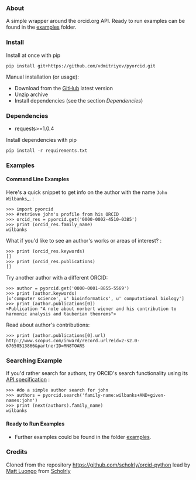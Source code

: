 ### About

A simple wrapper around the orcid.org API. Ready to run examples can be found in the [examples](examples) folder.

### Install

Install at once with pip
```
pip install git+https://github.com/vdmitriyev/pyorcid.git
```

Manual installation (or usage):
* Download from the [GitHub](https://github.com/vdmitriyev/pyorcid/archive/master.zip) latest version
* Unzip archive
* Install dependencies (see the section *Dependencies*)

### Dependencies

* requests>=1.0.4

Install dependencies with pip
```
pip install -r requirements.txt
```

### Examples

#### Command Line Examples

Here's a quick snippet to get info on the author with the name `John Wilbanks`_. :

    >>> import pyorcid
    >>> #retrieve john's profile from his ORCID
    >>> orcid_res = pyorcid.get('0000-0002-4510-0385')
    >>> print (orcid_res.family_name)
    wilbanks

What if you'd like to see an author's works or areas of interest? :

    >>> print (orcid_res.keywords)
    []
    >>> print (orcid_res.publications)
    []

Try another author with a different ORCID:

    >>> author = pyorcid.get('0000-0001-8855-5569')
    >>> print (author.keywords)
    [u'computer science', u' bioinformatics', u' computational biology']
    >>> print (author.publications[0])
    <Publication "A note about norbert wiener and his contribution to harmonic analysis and tauberian theorems">

Read about author's contributions:

    >>> print (author.publications[0].url)
    http://www.scopus.com/inward/record.url?eid=2-s2.0-67650513866&partnerID=MN8TOARS


### Searching Example

If you'd rather search for authors, try ORCID's search functionality using its
[API specification](https://members.orcid.org/api/tutorial/search-orcid-registry) :

    >>> #do a simple author search for john
    >>> authors = pyorcid.search('family-name:wilbanks+AND+given-names:john')
    >>> print (next(authors).family_name)
    wilbanks

#### Ready to Run Examples

* Further examples could be found in the folder [examples](examples).

### Credits

Cloned from the repository https://github.com/scholrly/orcid-python lead by [Matt Luongo](https://github.com/mhluongo) from [Scholrly](https://github.com/scholrly/)
